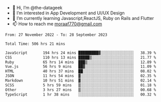 - 👋 Hi, I’m @the-datageek
- 👀 I’m interested in App Development and UI/UX Design
- 🌱 I’m currently learning Javascript,ReactJS, Ruby on Rails and Flutter
- 📫 How to reach me moraaf770@gmail.com

<!---
the-datageek/the-datageek is a ✨ special ✨ repository because its `README.md` (this file) appears on your GitHub profile.
You can click the Preview link to take a look at your changes.
--->
<!--START_SECTION:waka-->

```txt
From: 27 November 2022 - To: 28 September 2023

Total Time: 506 hrs 21 mins

JavaScript       194 hrs 24 mins █████████▓░░░░░░░░░░░░░░░   38.39 %
CSS              110 hrs 13 mins █████▒░░░░░░░░░░░░░░░░░░░   21.77 %
Ruby             65 hrs 14 mins  ███▒░░░░░░░░░░░░░░░░░░░░░   12.89 %
Vue.js           56 hrs 9 mins   ██▓░░░░░░░░░░░░░░░░░░░░░░   11.09 %
HTML             40 hrs 37 mins  ██░░░░░░░░░░░░░░░░░░░░░░░   08.02 %
JSON             11 hrs 54 mins  ▓░░░░░░░░░░░░░░░░░░░░░░░░   02.35 %
Markdown         10 hrs 51 mins  ▓░░░░░░░░░░░░░░░░░░░░░░░░   02.14 %
SCSS             5 hrs 59 mins   ▒░░░░░░░░░░░░░░░░░░░░░░░░   01.18 %
Other            3 hrs 27 mins   ▒░░░░░░░░░░░░░░░░░░░░░░░░   00.68 %
TypeScript       1 hr 38 mins    ░░░░░░░░░░░░░░░░░░░░░░░░░   00.32 %
```

<!--END_SECTION:waka-->
